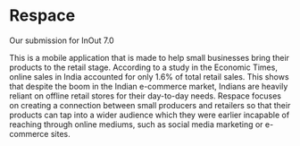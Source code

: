# Respace

Our submission for InOut 7.0

This is a mobile application that is made to help small businesses bring their products to the retail stage. According to a study in the Economic Times, online sales in India accounted for only 1.6% of total retail sales. This shows that despite the boom in the Indian e-commerce market, Indians are heavily reliant on offline retail stores for their day-to-day needs.
Respace focuses on creating a connection between small producers and retailers so that their products can tap into a wider audience which they were earlier incapable of reaching through online mediums, such as social media marketing or e-commerce sites.
